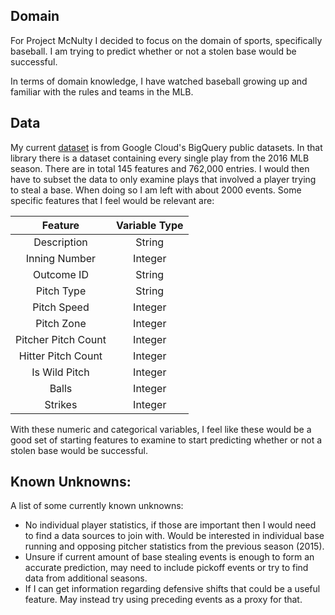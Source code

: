 ## Domain

For Project McNulty I decided to focus on the domain of sports, specifically baseball.
I am trying to predict whether or not a stolen base would be successful.

In terms of domain knowledge, I have watched baseball growing up and familiar with
the rules and teams in the MLB.

## Data

My current [dataset] is from Google Cloud's BigQuery public datasets. In that library
there is a dataset containing every single play from the 2016 MLB season. There are
in total 145 features and 762,000 entries. I would then have to subset the data to
only examine plays that involved a player trying to steal a base. When doing so I am left with
about 2000 events. Some specific features that I feel would be relevant are:

|   Feature            | Variable Type |
| :---------:          | :-----------: |
| Description          | String        |
| Inning Number        | Integer       |
| Outcome ID           | String        |
| Pitch Type           | String        |
| Pitch Speed          | Integer       |
| Pitch Zone           | Integer       |
| Pitcher Pitch Count  | Integer       |
| Hitter Pitch Count   | Integer       |
| Is Wild Pitch        | Integer       |
| Balls                | Integer       |
| Strikes              | Integer       |

With these numeric and categorical variables, I feel like these would be a good set of starting
features to examine to start predicting whether or not a stolen base would be successful.

[dataset]: https://www.kaggle.com/sportradar/baseball

## Known Unknowns:

A list of some currently known unknowns:

* No individual player statistics, if those are important then I would need to find a data sources
to join with. Would be interested in individual base running and opposing pitcher statistics
from the previous season (2015).
* Unsure if current amount of base stealing events is enough to form an accurate prediction,
may need to include pickoff events or try to find data from additional seasons.
* If I can get information regarding defensive shifts that could be a useful feature.
May instead try using preceding events as a proxy for that.
